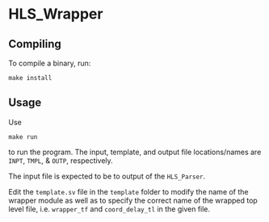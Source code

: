 # HLS\_Wrapper
## Compiling
To compile a binary, run:
```
make install
```

## Usage
Use
```
make run
```
to run the program. The input, template, and output file locations/names are `INPT`, `TMPL`, & `OUTP`, respectively.

The input file is expected to be to output of the `HLS_Parser`.

Edit the `template.sv` file in the `template` folder to modify the name of the wrapper module as well as to specify the correct name of the wrapped top level file, i.e. `wrapper_tf` and `coord_delay_tl` in the given file.